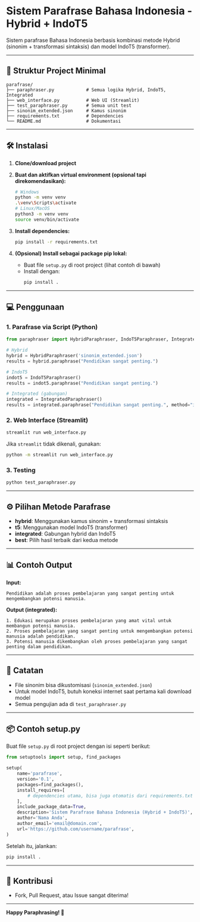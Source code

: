 # Sistem Parafrase Bahasa Indonesia - Hybrid + IndoT5

Sistem parafrase Bahasa Indonesia berbasis kombinasi metode Hybrid (sinonim + transformasi sintaksis) dan model IndoT5 (transformer).

---

## 📁 Struktur Project Minimal

```
parafrase/
├── paraphraser.py            # Semua logika Hybrid, IndoT5, Integrated
├── web_interface.py          # Web UI (Streamlit)
├── test_paraphraser.py       # Semua unit test
├── sinonim_extended.json     # Kamus sinonim
├── requirements.txt          # Dependencies
└── README.md                 # Dokumentasi
```

---

## 🛠️ Instalasi

1. **Clone/download project**
2. **Buat dan aktifkan virtual environment (opsional tapi direkomendasikan):**
   ```bash
   # Windows
   python -m venv venv
   .\venv\Scripts\activate
   # Linux/MacOS
   python3 -m venv venv
   source venv/bin/activate
   ```
3. **Install dependencies:**
   ```bash
   pip install -r requirements.txt
   ```

4. **(Opsional) Install sebagai package pip lokal:**
   - Buat file `setup.py` di root project (lihat contoh di bawah)
   - Install dengan:
     ```bash
     pip install .
     ```

---

## 💻 Penggunaan

### 1. Parafrase via Script (Python)

```python
from paraphraser import HybridParaphraser, IndoT5Paraphraser, IntegratedParaphraser

# Hybrid
hybrid = HybridParaphraser('sinonim_extended.json')
results = hybrid.paraphrase("Pendidikan sangat penting.")

# IndoT5
indot5 = IndoT5Paraphraser()
results = indot5.paraphrase("Pendidikan sangat penting.")

# Integrated (gabungan)
integrated = IntegratedParaphraser()
results = integrated.paraphrase("Pendidikan sangat penting.", method="integrated")
```

### 2. Web Interface (Streamlit)

```bash
streamlit run web_interface.py
```
Jika `streamlit` tidak dikenali, gunakan:
```bash
python -m streamlit run web_interface.py
```

### 3. Testing

```bash
python test_paraphraser.py
```

---

## ⚙️ Pilihan Metode Parafrase
- **hybrid**: Menggunakan kamus sinonim + transformasi sintaksis
- **t5**: Menggunakan model IndoT5 (transformer)
- **integrated**: Gabungan hybrid dan IndoT5
- **best**: Pilih hasil terbaik dari kedua metode

---

## 📊 Contoh Output

**Input:**
```
Pendidikan adalah proses pembelajaran yang sangat penting untuk mengembangkan potensi manusia.
```

**Output (integrated):**
```
1. Edukasi merupakan proses pembelajaran yang amat vital untuk membangun potensi manusia.
2. Proses pembelajaran yang sangat penting untuk mengembangkan potensi manusia adalah pendidikan.
3. Potensi manusia dikembangkan oleh proses pembelajaran yang sangat penting dalam pendidikan.
```

---

## 📝 Catatan
- File sinonim bisa dikustomisasi (`sinonim_extended.json`)
- Untuk model IndoT5, butuh koneksi internet saat pertama kali download model
- Semua pengujian ada di `test_paraphraser.py`

---

## 📦 Contoh setup.py

Buat file `setup.py` di root project dengan isi seperti berikut:
```python
from setuptools import setup, find_packages

setup(
    name='parafrase',
    version='0.1',
    packages=find_packages(),
    install_requires=[
        # dependencies utama, bisa juga otomatis dari requirements.txt
    ],
    include_package_data=True,
    description='Sistem Parafrase Bahasa Indonesia (Hybrid + IndoT5)',
    author='Nama Anda',
    author_email='email@domain.com',
    url='https://github.com/username/parafrase',
)
```

Setelah itu, jalankan:
```bash
pip install .
```

---

## 🤝 Kontribusi
- Fork, Pull Request, atau Issue sangat diterima!

---

**Happy Paraphrasing! 🎉**
